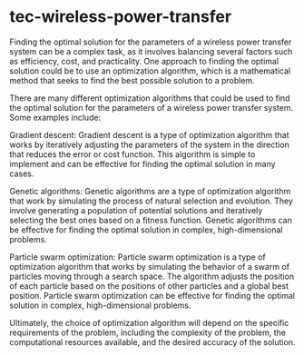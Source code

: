 # tec-wireless-power-transfer

Finding the optimal solution for the parameters of a wireless power transfer system can be a complex task, as it involves balancing several factors such as efficiency, cost, and practicality. One approach to finding the optimal solution could be to use an optimization algorithm, which is a mathematical method that seeks to find the best possible solution to a problem.

There are many different optimization algorithms that could be used to find the optimal solution for the parameters of a wireless power transfer system. Some examples include:

Gradient descent: Gradient descent is a type of optimization algorithm that works by iteratively adjusting the parameters of the system in the direction that reduces the error or cost function. This algorithm is simple to implement and can be effective for finding the optimal solution in many cases.

Genetic algorithms: Genetic algorithms are a type of optimization algorithm that work by simulating the process of natural selection and evolution. They involve generating a population of potential solutions and iteratively selecting the best ones based on a fitness function. Genetic algorithms can be effective for finding the optimal solution in complex, high-dimensional problems.

Particle swarm optimization: Particle swarm optimization is a type of optimization algorithm that works by simulating the behavior of a swarm of particles moving through a search space. The algorithm adjusts the position of each particle based on the positions of other particles and a global best position. Particle swarm optimization can be effective for finding the optimal solution in complex, high-dimensional problems.

Ultimately, the choice of optimization algorithm will depend on the specific requirements of the problem, including the complexity of the problem, the computational resources available, and the desired accuracy of the solution.
